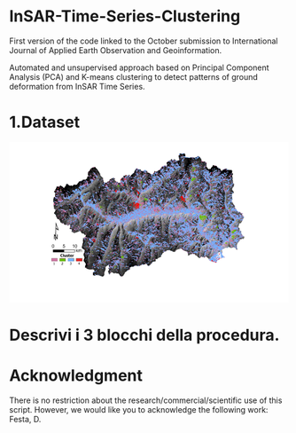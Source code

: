 # InSAR-Time-Series-Clustering
First version of the code linked to the October submission to International Journal of Applied Earth Observation and Geoinformation.

Automated and unsupervised approach based on Principal Component Analysis (PCA) and K-means clustering to detect patterns of ground deformation from InSAR Time Series.


# 1.Dataset


![](figures/Picture_1.png)

# Descrivi i 3 blocchi della procedura.

# Acknowledgment
There is no restriction about the research/commercial/scientific use of this script. However, we would like you to acknowledge the following work: Festa, D.
